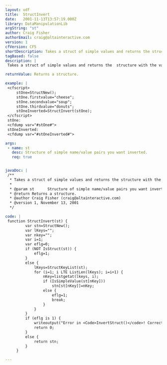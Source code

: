 ```yaml
---
layout: udf
title:  StructInvert
date:   2001-11-13T13:57:19.000Z
library: DataManipulationLib
argString: "st"
author: Craig Fisher
authorEmail: craig@altainteractive.com
version: 1
cfVersion: CF5
shortDescription: Takes a struct of simple values and returns the structure with the values and keys inverted.
tagBased: false
description: |
 Takes a struct of simple values and returns the  structure with the values and keys inverted.  The Values of the structure passed in will be the keys of the reutrned structure.  The Values of the Keys of the returned structure will be the corresponding keys of the passed in structure.

returnValue: Returns a structure.

example: |
 <cfscript>
     stOne=StructNew();
     stOne.firstvalue="cheese";
     stOne.secondvalue="soup";
     stOne.thirdvalue="donuts";
     stOneInverted=StructInvert(stOne);
 </cfscript>
 stOne:
 <cfdump var="#stOne#">
 stOneInverted:
 <cfdump var="#stOneInverted#">

args:
 - name: st
   desc: Structure of simple name/value pairs you want inverted.
   req: true


javaDoc: |
 /**
  * Takes a struct of simple values and returns the structure with the values and keys inverted.
  * 
  * @param st      Structure of simple name/value pairs you want inverted. 
  * @return Returns a structure. 
  * @author Craig Fisher (craig@altainteractive.com) 
  * @version 1, November 13, 2001 
  */

code: |
 function StructInvert(st) {
         var stn=StructNew();
         var lKeys="";
         var nkey="";
         var i=1;
         var eflg=0;
         if (NOT IsStruct(st)) {
             eflg=1;
         }
         else {
             lKeys=StructKeyList(st);
             for (i=1; i LTE ListLen(lKeys); i=i+1) {
                 nKey=listgetat(lkeys, i);
                 if (IsSimpleValue(st[nKey]))
                     stn[st[nKey]]=nKey;
                 else {
                     eflg=1;
                     break;
                 }
             }
         }
         if (eflg is 1) {
             writeoutput("Error in <Code>InvertStruct()</code>! Correct usage: InvertStruct(<I>Structure</I>) -- Returns a structure with the values and keys of <I>Structure</I> inverted when <i>Structure</i> is a structure of simple values.");
             return 0;
         }
         else {
             return stn;
         }
     }

---
```


